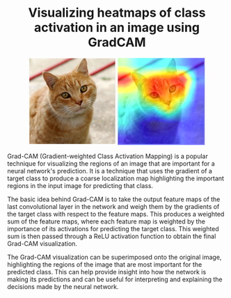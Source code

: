 <div align="center">
  
# Visualizing heatmaps of class activation in an image using GradCAM 
  
</div>
<p align="center">
  <img src="https://github.com/mohamedamine99/Visualizing-what-convnets-learn/blob/main/test%20images/cat.PNG" width=200>
  <img src="https://github.com/mohamedamine99/Visualizing-what-convnets-learn/blob/main/Visualizing%20heatmaps%20of%20class%20activation%20in%20an%20image/results/cat_heatmap_overlayed.png" width=200>

</p>

Grad-CAM (Gradient-weighted Class Activation Mapping) is a popular technique for visualizing the regions of an image that are important for a neural network's prediction.
It is a technique that uses the gradient of a target class to produce a coarse localization map highlighting the important regions in the input image for predicting 
that class.

The basic idea behind Grad-CAM is to take the output feature maps of the last convolutional layer in the network
and weigh them by the gradients of the target class with respect to the feature maps. 
This produces a weighted sum of the feature maps, where each feature map is weighted by the importance of its activations for predicting the target class. 
This weighted sum is then passed through a ReLU activation function to obtain the final Grad-CAM visualization.

The Grad-CAM visualization can be superimposed onto the original image, highlighting the regions of the image that are most important for the predicted class. 
This can help provide insight into how the network is making its predictions and can be useful for interpreting and explaining the decisions made by the neural network.





